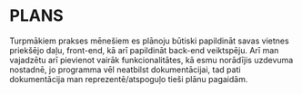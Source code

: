 # PLANS 

Turpmākiem prakses mēnešiem es plānoju būtiski papildināt savas vietnes priekšējo daļu, front-end, kā arī papildināt back-end veiktspēju. Arī man vajadzētu arī pievienot vairāk funkcionalitātes, 
kā esmu norādījis uzdevuma nostadnē, jo programma vēl neatbilst dokumentācijai, tad pati dokumentācija man reprezentē/atspoguļo tieši plānu pagaidām.
